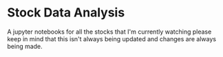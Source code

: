 # Stock Data Analysis

A jupyter notebooks for all the stocks that I'm currently watching please keep in mind that this isn't always being updated and changes are always being made.
